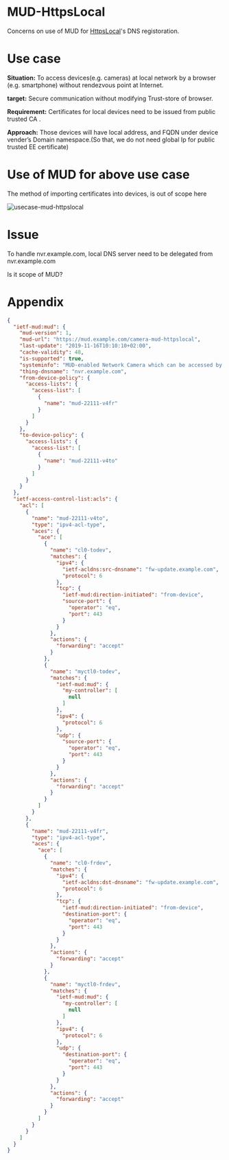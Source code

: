 # MUD-HttpsLocal
Concerns on use of MUD for [HttpsLocal](https://httpslocal.github.io/proposals/#web-pki-approaches)'s DNS registoration.

# Use case
**Situation:**
To access devices(e.g. cameras) at local network by a browser (e.g. smartphone) without rendezvous point at Internet.

**target:**
Secure communication without modifying Trust-store of browser. 

**Requirement:**
Certificates for local devices need to be issued from public trusted CA .

**Approach:**
Those devices will have local address, and FQDN under device vender’s Domain namespace.(So that, we do not need global Ip for public trusted EE certificate)

# Use of MUD for above use case
The method of importing certificates into devices, is out of scope here

![usecase-mud-httpslocal](https://user-images.githubusercontent.com/57828275/68990814-fb296000-089a-11ea-88cc-bbb8d9f6bf12.png)



# Issue
To handle nvr.example.com, local DNS server need to be delegated from nvr.example.com

Is it scope of MUD?

# Appendix
```json
{
  "ietf-mud:mud": {
    "mud-version": 1,
    "mud-url": "https://mud.example.com/camera-mud-httpslocal",
    "last-update": "2019-11-16T10:10:10+02:00",
    "cache-validity": 48,
    "is-supported": true,
    "systeminfo": "MUD-enabled Network Camera which can be accessed by browser",
    "thing-dnsname": "nvr.example.com",
    "from-device-policy": {
      "access-lists": {
        "access-list": [
          {
            "name": "mud-22111-v4fr"
          }
        ]
      }
    },
    "to-device-policy": {
      "access-lists": {
        "access-list": [
          {
            "name": "mud-22111-v4to"
          }
        ]
      }
    }
  },
  "ietf-access-control-list:acls": {
    "acl": [
      {
        "name": "mud-22111-v4to",
        "type": "ipv4-acl-type",
        "aces": {
          "ace": [
            {
              "name": "cl0-todev",
              "matches": {
                "ipv4": {
                  "ietf-acldns:src-dnsname": "fw-update.example.com",
                  "protocol": 6
                },
                "tcp": {
                  "ietf-mud:direction-initiated": "from-device",
                  "source-port": {
                    "operator": "eq",
                    "port": 443
                  }
                }
              },
              "actions": {
                "forwarding": "accept"
              }
            },
            {
              "name": "myctl0-todev",
              "matches": {
                "ietf-mud:mud": {
                  "my-controller": [
                    null
                  ]
                },
                "ipv4": {
                  "protocol": 6
                },
                "udp": {
                  "source-port": {
                    "operator": "eq",
                    "port": 443
                  }
                }
              },
              "actions": {
                "forwarding": "accept"
              }
            }
          ]
        }
      },
      {
        "name": "mud-22111-v4fr",
        "type": "ipv4-acl-type",
        "aces": {
          "ace": [
            {
              "name": "cl0-frdev",
              "matches": {
                "ipv4": {
                  "ietf-acldns:dst-dnsname": "fw-update.example.com",
                  "protocol": 6
                },
                "tcp": {
                  "ietf-mud:direction-initiated": "from-device",
                  "destination-port": {
                    "operator": "eq",
                    "port": 443
                  }
                }
              },
              "actions": {
                "forwarding": "accept"
              }
            },
            {
              "name": "myctl0-frdev",
              "matches": {
                "ietf-mud:mud": {
                  "my-controller": [
                    null
                  ]
                },
                "ipv4": {
                  "protocol": 6
                },
                "udp": {
                  "destination-port": {
                    "operator": "eq",
                    "port": 443
                  }
                }
              },
              "actions": {
                "forwarding": "accept"
              }
            }
          ]
        }
      }
    ]
  }
}
```
